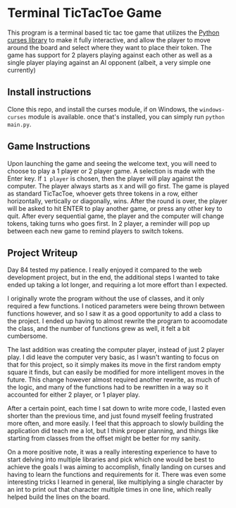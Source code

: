 # Terminal TicTacToe Game

This program is a terminal based tic tac toe game that utilizes the [Python curses library](https://docs.python.org/3/library/curses.html) to make it fully interactive, and allow the player to move around the board and select where they want to place their token. The game has support for 2 players playing against each other as well as a single player playing against an AI opponent (albeit, a very simple one currently)

## Install instructions

Clone this repo, and install the curses module, if on Windows, the `windows-curses` module is available. once that's installed, you can simply run `python main.py`.

## Game Instructions

Upon launching the game and seeing the welcome text, you will need to choose to play a 1 player or 2 player game. A selection is made with the Enter key. If `1 player` is chosen, then the player will play against the computer. The player always starts as `X` and will go first. The game is played as standard TicTacToe, whoever gets three tokens in a row, either horizontally, vertically or diagonally, wins. After the round is over, the player will be asked to hit ENTER to play another game, or press any other key to quit. After every sequential game, the player and the computer will change tokens, taking turns who goes first. In 2 player, a reminder will pop up between each new game to remind players to switch tokens.

## Project Writeup

Day 84 tested my patience. I really enjoyed it compared to the web development project, but in the end, the additional steps I wanted to take ended up taking a lot longer, and requiring a lot more effort than I expected. 

I originally wrote the program without the use of classes, and it only required a few functions. I noticed parameters were being thrown between functions however, and so I saw it as a good opportunity to add a class to the project. I ended up having to almost rewrite the program to acoomodate the class, and the number of functions grew as well, it felt a bit cumbersome. 

The last addition was creating the computer player, instead of just 2 player play. I did leave the computer very basic, as I wasn't wanting to focus on that for this project, so it simply makes its move in the first random empty square it finds, but can easily be modified for more intelligent moves in the future. This change however almost required another rewrite, as much of the logic, and many of the functions had to be rewritten in a way so it accounted for either 2 player, or 1 player play. 

After a certain point, each time I sat down to write more code, I lasted even shorter than the previous time, and just found myself feeling frustrated more often, and more easily. I feel that this approach to slowly building the application did teach me a lot, but I think proper planning, and things like starting from classes from the offset might be better for my sanity.

On a more positive note, it was a really interesting experience to have to start delving into multiple libraries and pick which one would be best to achieve the goals I was aiming to accomplish, finally landing on curses and having to learn the functions and requirements for it. There was even some interesting tricks I learned in general, like multiplying a single character by an int to print out that character multiple times in one line, which really helped build the lines on the board. 